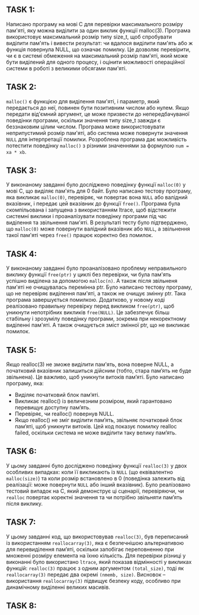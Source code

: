 ## TASK 1:

Написано програму на мові C для перевірки максимального розміру пам'яті, яку можна виділити за один виклик функції malloc(3). Програма використовує максимальний розмір типу size_t, щоб спробувати виділити пам'ять і вивести результат: чи вдалося виділити пам'ять або ж функція повернула NULL, що означає помилку. Це дозволяє перевірити, чи є в системі обмеження на максимальний розмір пам'яті, який може бути виділений для одного процесу, і оцінити можливості операційної системи в роботі з великими обсягами пам'яті.

## TASK 2:

`malloc()` є функцією для виділення пам'яті, і параметр, який передається до неї, повинен бути позитивним числом або нулем. Якщо передати від'ємний аргумент, це може призвести до непередбачуваної поведінки програми, оскільки значення типу size_t завжди є беззнаковим цілим числом. Програма може використовувати неприпустимий розмір пам'яті, або система може повернути значення `NULL` для інтерпретації помилки. Розроблена програма дає можливість потестити поведінку `malloc()` з різними значеннями за формулою `num = xa * xb`.

## TASK 3:

У виконаному завданні було досліджено поведінку функції `malloc(0)` у мові C, що виділяє пам'ять для 0 байт. Було написано тестову програму, яка викликає `malloc(0)`, перевіряє, чи повертає вона `NULL` або валідний вказівник, і передає цей вказівник до функції `free()`. Програма була скомпільована і запущена з використанням ltrace, щоб відстежити системні виклики і проаналізувати поведінку програми під час виділення та звільнення пам'яті. В результаті тесту було підтверджено, що `malloc(0)` може повернути валідний вказівник або `NULL`, а звільнення такої пам'яті через `free()` працює коректно без помилок.

## TASK 4:

У виконаному завданні було проаналізовано проблему неправильного виклику функції `free(ptr)` у циклі без перевірки, чи була пам'ять успішно виділена за допомогою `malloc(n)`. А також після звільненя пам'яті не очищувалась перемінна ptr. Було написано тестову програму, що не перевіряє виділення пам'яті, а також не очищує змінну ptr. Така програма завершується помилкою. Додатково, у новому коді реалізовано правильну перевірку перед викликом `free(ptr)`, щоб уникнути непотрібних викликів `free(NULL)`. Це забезпечує більш стабільну і зрозумілу поведінку програми, зокрема при некоректному виділенні пам'яті. А також очищується зміст змінної ptr, що не викликає помилок.

## TASK 5:

Якщо realloc(3) не зможе виділити пам'ять, вона поверне NULL, а початковий вказівник залишиться дійсним (тобто, стара пам’ять не буде звільнена). Це важливо, щоб уникнути витоків пам’яті. Було написано програму, яка:
- Виділяє початковий блок пам’яті.
- Викликає realloc() із величезним розміром, який гарантовано перевищує доступну пам’ять.
- Перевіряє, чи realloc() повернув NULL.
- Якщо realloc() не зміг виділити пам’ять, звільняє початковий блок пам’яті, щоб уникнути витоків.
Цей код показує помилку realloc failed, оскільки система не може виділити таку велику пам’ять.

## TASK 6:

У цьому завданні було досліджено поведінку функції `realloc(3)` у двох особливих випадках: коли її викликають із `NULL` (що еквівалентно `malloc(size)`) та коли розмір встановлено в 0 (поведінка залежить від реалізації: може повернути `NULL` або інший вказівник). Було реалізовано тестовий випадок на C, який демонструє ці сценарії, перевіряючи, чи `realloc` повертає коректні значення та чи потрібно звільняти пам’ять після виклику.

## TASK 7:

У цьому завданні код, що використовував `realloc(3)`, був переписаний із використанням `reallocarray(3)`, яка є безпечнішою альтернативою для перевиділення пам’яті, оскільки запобігає переповненню при множенні розміру елемента на їхню кількість. Для перевірки різниці у виконанні було використано `ltrace`, який показав відмінності у викликах функцій: `realloc(3)` працює з одним аргументом `(total_size)`, тоді як `reallocarray(3)` передає два окремі `(nmemb, size)`. Висновок – використання `reallocarray(3)` підвищує безпеку коду, особливо при динамічному виділенні великих масивів.

## TASK 8:
